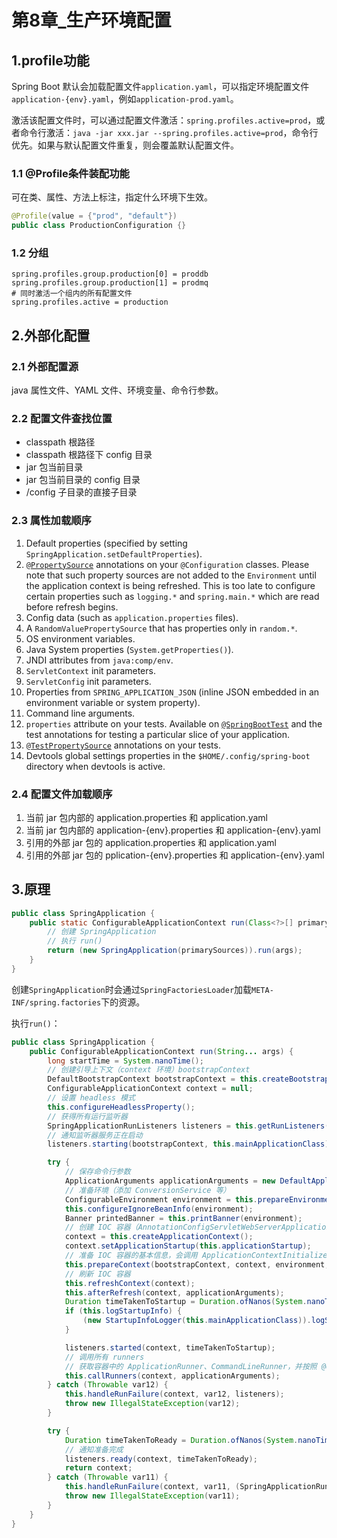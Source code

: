 # 第8章_生产环境配置

## 1.profile功能

Spring Boot 默认会加载配置文件`application.yaml`，可以指定环境配置文件`application-{env}.yaml`，例如`application-prod.yaml`。

激活该配置文件时，可以通过配置文件激活：`spring.profiles.active=prod`，或者命令行激活：`java -jar xxx.jar --spring.profiles.active=prod`，命令行优先。如果与默认配置文件重复，则会覆盖默认配置文件。

### 1.1 @Profile条件装配功能

可在类、属性、方法上标注，指定什么环境下生效。

```java
@Profile(value = {"prod", "default"})
public class ProductionConfiguration {}
```

### 1.2 分组

```properties
spring.profiles.group.production[0] = proddb
spring.profiles.group.production[1] = prodmq
# 同时激活一个组内的所有配置文件
spring.profiles.active = production
```

## 2.外部化配置

### 2.1 外部配置源

java 属性文件、YAML 文件、环境变量、命令行参数。

### 2.2 配置文件查找位置

- classpath 根路径
- classpath 根路径下 config 目录
- jar 包当前目录
- jar 包当前目录的 config 目录
- /config 子目录的直接子目录

### 2.3 属性加载顺序

1. Default properties (specified by setting `SpringApplication.setDefaultProperties`).
2. [`@PropertySource`](https://docs.spring.io/spring-framework/docs/5.3.21/javadoc-api/org/springframework/context/annotation/PropertySource.html) annotations on your `@Configuration` classes. Please note that such property sources are not added to the `Environment` until the application context is being refreshed. This is too late to configure certain properties such as `logging.*` and `spring.main.*` which are read before refresh begins.
3. Config data (such as `application.properties` files).
4. A `RandomValuePropertySource` that has properties only in `random.*`.
5. OS environment variables.
6. Java System properties (`System.getProperties()`).
7. JNDI attributes from `java:comp/env`.
8. `ServletContext` init parameters.
9. `ServletConfig` init parameters.
10. Properties from `SPRING_APPLICATION_JSON` (inline JSON embedded in an environment variable or system property).
11. Command line arguments.
12. `properties` attribute on your tests. Available on [`@SpringBootTest`](https://docs.spring.io/spring-boot/docs/2.7.1/api/org/springframework/boot/test/context/SpringBootTest.html) and the test annotations for testing a particular slice of your application.
13. [`@TestPropertySource`](https://docs.spring.io/spring-framework/docs/5.3.21/javadoc-api/org/springframework/test/context/TestPropertySource.html) annotations on your tests.
14. Devtools global settings properties in the `$HOME/.config/spring-boot` directory when devtools is active.

### 2.4 配置文件加载顺序

1. 当前 jar 包内部的 application.properties 和 application.yaml
2. 当前 jar 包内部的 application-{env}.properties 和 application-{env}.yaml
3. 引用的外部 jar 包的 application.properties 和 application.yaml
4. 引用的外部 jar 包的 pplication-{env}.properties 和 application-{env}.yaml

## 3.原理

```java
public class SpringApplication {
    public static ConfigurableApplicationContext run(Class<?>[] primarySources, String[] args) {
        // 创建 SpringApplication
        // 执行 run()
        return (new SpringApplication(primarySources)).run(args);
    }
}
```

创建`SpringApplication`时会通过`SpringFactoriesLoader`加载`META-INF/spring.factories`下的资源。

执行`run()`：

```java
public class SpringApplication {
    public ConfigurableApplicationContext run(String... args) {
        long startTime = System.nanoTime();
        // 创建引导上下文（context 环境）bootstrapContext
        DefaultBootstrapContext bootstrapContext = this.createBootstrapContext();
        ConfigurableApplicationContext context = null;
        // 设置 headless 模式
        this.configureHeadlessProperty();
        // 获得所有运行监听器
        SpringApplicationRunListeners listeners = this.getRunListeners(args);
        // 通知监听器服务正在启动
        listeners.starting(bootstrapContext, this.mainApplicationClass);

        try {
            // 保存命令行参数
            ApplicationArguments applicationArguments = new DefaultApplicationArguments(args);
            // 准备环境（添加 ConversionService 等）
            ConfigurableEnvironment environment = this.prepareEnvironment(listeners, bootstrapContext, applicationArguments);
            this.configureIgnoreBeanInfo(environment);
            Banner printedBanner = this.printBanner(environment);
            // 创建 IOC 容器（AnnotationConfigServletWebServerApplicationContext）
            context = this.createApplicationContext();
            context.setApplicationStartup(this.applicationStartup);
            // 准备 IOC 容器的基本信息，会调用 ApplicationContextInitializer 的 initialize()
            this.prepareContext(bootstrapContext, context, environment, listeners, applicationArguments, printedBanner);
            // 刷新 IOC 容器
            this.refreshContext(context);
            this.afterRefresh(context, applicationArguments);
            Duration timeTakenToStartup = Duration.ofNanos(System.nanoTime() - startTime);
            if (this.logStartupInfo) {
                (new StartupInfoLogger(this.mainApplicationClass)).logStarted(this.getApplicationLog(), timeTakenToStartup);
            }

            listeners.started(context, timeTakenToStartup);
            // 调用所有 runners
            // 获取容器中的 ApplicationRunner、CommandLineRunner，并按照 @Order 进行排序，最后执行
            this.callRunners(context, applicationArguments);
        } catch (Throwable var12) {
            this.handleRunFailure(context, var12, listeners);
            throw new IllegalStateException(var12);
        }

        try {
            Duration timeTakenToReady = Duration.ofNanos(System.nanoTime() - startTime);
            // 通知准备完成
            listeners.ready(context, timeTakenToReady);
            return context;
        } catch (Throwable var11) {
            this.handleRunFailure(context, var11, (SpringApplicationRunListeners)null);
            throw new IllegalStateException(var11);
        }
    }
}
```

